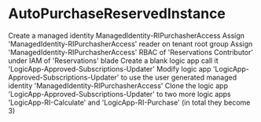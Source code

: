 # AutoPurchaseReservedInstance

Create a managed identity ManagedIdentity-RIPurchasherAccess
Assign 'ManagedIdentity-RIPurchasherAccess' reader on tenant root group
Assign 'ManagedIdentity-RIPurchasherAccess' RBAC of 'Reservations Contributor' under IAM of 'Reservations' blade
Create a blank logic app call it 'LogicApp-Approved-Subscriptions-Updater'
Modify logic app 'LogicApp-Approved-Subscriptions-Updater' to use the user generated managed identity 'ManagedIdentity-RIPurchasherAccess'
Clone the logic app 'LogicApp-Approved-Subscriptions-Updater' to two more logic apps 'LogicApp-RI-Calculate' and 'LogicApp-RI-Purchase' (in total they become 3)
